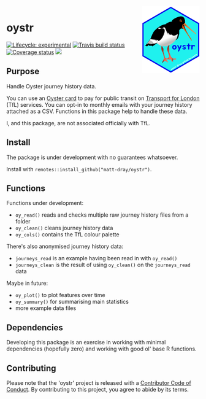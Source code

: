 <img src="https://raw.githubusercontent.com/matt-dray/stickers/master/output/oystr_hex.png" width="150" align="right">

# oystr

<!-- badges: start -->
[![Lifecycle: experimental](https://img.shields.io/badge/lifecycle-experimental-orange.svg)](https://www.tidyverse.org/lifecycle/#experimental)
[![Travis build status](https://travis-ci.org/matt-dray/oystr.svg?branch=master)](https://travis-ci.org/matt-dray/oystr)
[![Coverage status](https://codecov.io/gh/matt-dray/oystr/branch/master/graph/badge.svg)](https://codecov.io/github/matt-dray/oystr?branch=master)
[![](https://img.shields.io/github/languages/code-size/matt-dray/oystr.svg)](https://github.com/matt-dray/oystr)<!-- badges: end -->

## Purpose

Handle Oyster journey history data.

You can use an [Oyster card](https://oyster.tfl.gov.uk/oyster/entry.do) to pay for public transit on [Transport for London](https://tfl.gov.uk/) (TfL) services. You can opt-in to monthly emails with your journey history attached as a CSV. Functions in this package help to handle these data.

I, and this package, are not associated officially with TfL.

## Install

The package is under development with no guarantees whatsoever.

Install with `remotes::install_github("matt-dray/oystr")`.

## Functions

Functions under development:

* `oy_read()` reads and checks multiple raw journey history files from a folder
* `oy_clean()` cleans journey history data
* `oy_cols()` contains the TfL colour palette

There's also anonymised journey history data:

* `journeys_read` is an example having been read in with `oy_read()`
* `journeys_clean` is the result of using `oy_clean()` on the `journeys_read` data

Maybe in future:

* `oy_plot()` to plot features over time
* `oy_summary()` for summarising main statistics
* more example data files

## Dependencies

Developing this package is an exercise in working with minimal dependencies (hopefully zero) and working with good ol' base R functions.

## Contributing

Please note that the 'oystr' project is released with a [Contributor Code of Conduct](CODE_OF_CONDUCT.md). By contributing to this project, you agree to abide by its terms.
